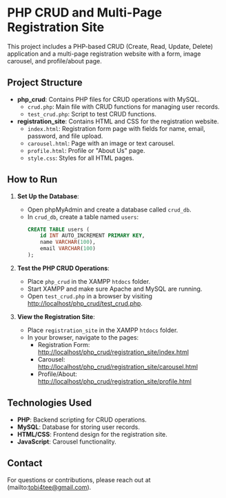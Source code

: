 # PHP CRUD and Multi-Page Registration Site

This project includes a PHP-based CRUD (Create, Read, Update, Delete) application and a multi-page registration website with a form, image carousel, and profile/about page.

## Project Structure

- **php_crud**: Contains PHP files for CRUD operations with MySQL.
  - `crud.php`: Main file with CRUD functions for managing user records.
  - `test_crud.php`: Script to test CRUD functions.
- **registration_site**: Contains HTML and CSS for the registration website.
  - `index.html`: Registration form page with fields for name, email, password, and file upload.
  - `carousel.html`: Page with an image or text carousel.
  - `profile.html`: Profile or "About Us" page.
  - `style.css`: Styles for all HTML pages.

## How to Run

1. **Set Up the Database**:
   - Open phpMyAdmin and create a database called `crud_db`.
   - In `crud_db`, create a table named `users`:
     ```sql
     CREATE TABLE users (
         id INT AUTO_INCREMENT PRIMARY KEY,
         name VARCHAR(100),
         email VARCHAR(100)
     );
     ```

2. **Test the PHP CRUD Operations**:
   - Place `php_crud` in the XAMPP `htdocs` folder.
   - Start XAMPP and make sure Apache and MySQL are running.
   - Open `test_crud.php` in a browser by visiting [http://localhost/php_crud/test_crud.php](http://localhost/php_crud/test_crud.php).

3. **View the Registration Site**:
   - Place `registration_site` in the XAMPP `htdocs` folder.
   - In your browser, navigate to the pages:
     - Registration Form: [http://localhost/php_crud/registration_site/index.html](http://localhost/php_crud/registration_site/index.html)
     - Carousel: [http://localhost/php_crud/registration_site/carousel.html](http://localhost/php_crud/registration_site/carousel.html)
     - Profile/About: [http://localhost/php_crud/registration_site/profile.html](http://localhost/php_crud/registration_site/profile.html)

## Technologies Used

- **PHP**: Backend scripting for CRUD operations.
- **MySQL**: Database for storing user records.
- **HTML/CSS**: Frontend design for the registration site.
- **JavaScript**: Carousel functionality.

## Contact

For questions or contributions, please reach out at (mailto:tobi4tee@gmail.com).
